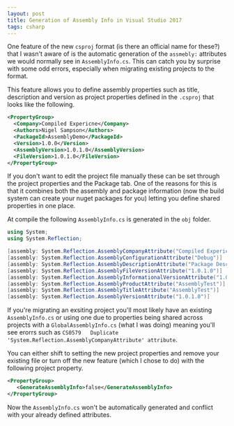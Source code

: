 ```yaml
---
layout: post
title: Generation of Assembly Info in Visual Studio 2017
tags: csharp
---
```


One feature of the new `csproj` format (is there an official name for these?) that I wasn't aware of is the automatic generation of the `assmebly:` attributes we would normally see in `AssemblyInfo.cs`. This can catch you by surprise with some odd errors, especially when migrating existing projects to the format.

This feature allows you to define assembly properties such as title, description and version as project properties defined in the `.csproj` that looks like the following.

``` xml
<PropertyGroup>
  <Company>Compiled Expericne</Company>
  <Authors>Nigel Sampson</Authors>
  <PackageId>AssemblyDemo</PackageId>
  <Version>1.0.0</Version>
  <AssemblyVersion>1.0.1.0</AssemblyVersion>
  <FileVersion>1.0.1.0</FileVersion>
</PropertyGroup>
```
If you don't want to edit the project file manually these can be set through the project properties and the Package tab. One of the reasons for this is that it combines both the assembly and package information (now the build system can create your nuget packages for you) letting you define shared properties in one place.

At compile the following `AssemblyInfo.cs` is generated in the `obj` folder.

``` csharp
using System;
using System.Reflection;

[assembly: System.Reflection.AssemblyCompanyAttribute("Compiled Expericne")]
[assembly: System.Reflection.AssemblyConfigurationAttribute("Debug")]
[assembly: System.Reflection.AssemblyDescriptionAttribute("Package Description")]
[assembly: System.Reflection.AssemblyFileVersionAttribute("1.0.1.0")]
[assembly: System.Reflection.AssemblyInformationalVersionAttribute("1.0.0")]
[assembly: System.Reflection.AssemblyProductAttribute("AssemblyTest")]
[assembly: System.Reflection.AssemblyTitleAttribute("AssemblyTest")]
[assembly: System.Reflection.AssemblyVersionAttribute("1.0.1.0")]
```

If you're migrating an exsiting project you'll most likely have an existing `AssemblyInfo.cs` or using one due to properties being shared across projects with a `GlobalAssemblyInfo.cs` (what I was doing) meaning you'll see erorrs such as `CS0579	Duplicate 'System.Reflection.AssemblyCompanyAttribute' attribute`.

You can either shift to setting the new project properties and remove your existing file or turn off the new feature (which I chose to do) with the following project property.

``` xml
<PropertyGroup>
   <GenerateAssemblyInfo>false</GenerateAssemblyInfo>
</PropertyGroup>
```

Now the `AssemblyInfo.cs` won't be automatically generated  and conflict with your already defined attributes.